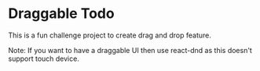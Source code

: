 # Draggable Todo

This is a fun challenge project to create drag and drop feature.

Note:
If you want to have a draggable UI then use react-dnd as this doesn't support touch device.
